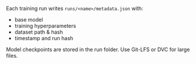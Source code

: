 Each training run writes `runs/<name>/metadata.json` with:
- base model
- training hyperparameters
- dataset path & hash
- timestamp and run hash

Model checkpoints are stored in the run folder. Use Git-LFS or DVC for large files.
